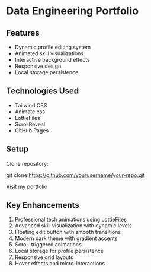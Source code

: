 # Data Engineering Portfolio

## Features
- Dynamic profile editing system
- Animated skill visualizations
- Interactive background effects
- Responsive design
- Local storage persistence

## Technologies Used
- Tailwind CSS
- Animate.css
- LottieFiles
- ScrollReveal
- GitHub Pages

## Setup
Clone repository:

git clone https://github.com/yourusername/your-repo.git


[Visit my portfolio](https://RahulReddy-3.github.io/index.html)

## Key Enhancements
1. Professional tech animations using LottieFiles
2. Advanced skill visualization with dynamic levels
3. Floating edit button with smooth transitions
4. Modern dark theme with gradient accents
5. Scroll-triggered animations
6. Local storage for profile persistence
7. Responsive grid layouts
8. Hover effects and micro-interactions
